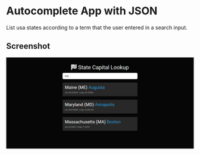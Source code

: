 # Autocomplete App with JSON

List usa states according to a term that the user entered in a search input.

## Screenshot

![preview image](./imgs/State-Capital.png)
